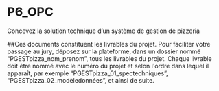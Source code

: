 # P6_OPC
Concevez la solution technique d’un système de gestion de pizzeria

##Ces documents constituent les livrables du projet.
Pour faciliter votre passage au jury, déposez sur la plateforme, dans un dossier nommé “PGESTpizza_nom_prenom”, tous les livrables du projet. 
Chaque livrable doit être nommé avec le numéro du projet et selon l'ordre dans lequel il apparaît, par exemple “PGESTpizza_01_spectechniques”, “PGESTpizza_02_modèledonnées”, et ainsi de suite.
